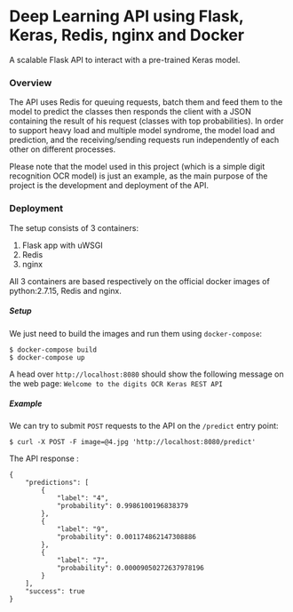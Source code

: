 # Deep Learning API using Flask, Keras, Redis, nginx and Docker
A scalable Flask API to interact with a pre-trained Keras model.

### Overview
The API uses Redis for queuing requests, batch them and feed them to the model to predict the classes then responds the client with a JSON containing the result of his request (classes with top probabilities).
In order to support heavy load and multiple model syndrome, the model load and prediction, and the receiving/sending requests run independently of each other on different processes.


Please note that the model used in this project (which is a simple digit recognition OCR model) is just an example, as the main purpose of the project is the development and deployment of the API.

### Deployment
The setup consists of 3 containers:
1. Flask app with uWSGI
2. Redis
3. nginx

All 3 containers are based respectively on the official docker images of python:2.7.15, Redis and nginx.


##### Setup
We just need to build the images and run them using `docker-compose`:

```
$ docker-compose build
$ docker-compose up
```

A head over `http://localhost:8080` should show the following message on the web page:
`Welcome to the digits OCR Keras REST API`


##### Example
We can try to submit `POST` requests to the API on the `/predict` entry point:

`$ curl -X POST -F image=@4.jpg 'http://localhost:8080/predict'`

The API response :

```
{
	"predictions": [
		{
			"label": "4",
			"probability": 0.9986100196838379
		},
		{
			"label": "9",
			"probability": 0.001174862147308886
		},
		{
			"label": "7",
			"probability": 0.00009050272637978196
		}
	],
	"success": true
}
```
